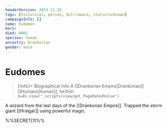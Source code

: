 ```yaml
---
headerVersion: 2023.11.25
tags: [historical, person, dufr/aware, status/unknown]
campaignInfo: []
name: Eudomes
born:
died: 0001
species: human
ancestry: Drankorian
gender: male
---
```

# Eudomes
>[!info]+ Biographical Info
> A [[Drankorian Empire|Drankorian]] [[Humans|human]], he/him
> `$=dv.view("_scripts/view/get_PageDatedValue")`

A wizard from the last days of the [[Drankorian Empire]]. Trapped the storm giant [[Hralgar]] using powerful magic. 

%%SECRET[1]%%